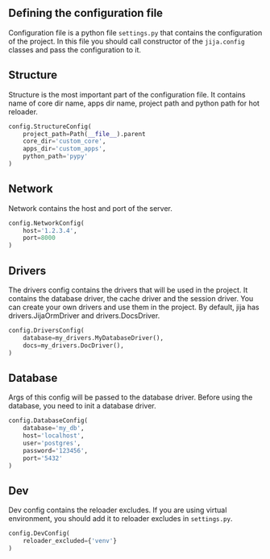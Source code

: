 ## Defining the configuration file
Configuration file is a python file `settings.py` that contains the configuration of the project.
In this file you should call constructor of the `jija.config` classes and pass the configuration to it.

## Structure
Structure is the most important part of the configuration file.
It contains name of core dir name, apps dir name, project path and python path for hot reloader.

```python
config.StructureConfig(
    project_path=Path(__file__).parent
    core_dir='custom_core',
    apps_dir='custom_apps',
    python_path='pypy'    
)
```

## Network
Network contains the host and port of the server.

```python
config.NetworkConfig(
    host='1.2.3.4',
    port=8000
)
```

## Drivers
The drivers config contains the drivers that will be used in the project.
It contains the database driver, the cache driver and the session driver.
You can create your own drivers and use them in the project.
By default, jija has drivers.JijaOrmDriver and drivers.DocsDriver.

```python
config.DriversConfig(
    database=my_drivers.MyDatabaseDriver(),
    docs=my_drivers.DocDriver(),
)
```

## Database
Args of this config will be passed to the database driver.
Before using the database, you need to init a database driver.

```python
config.DatabaseConfig(
    database='my_db',
    host='localhost',
    user='postgres',
    password='123456',
    port='5432'
)
```


## Dev
Dev config contains the reloader excludes.
If you are using virtual environment, you should add it to reloader excludes in `settings.py`.

```python
config.DevConfig(
    reloader_excluded={'venv'}
)
```